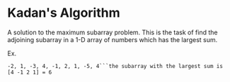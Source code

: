 # Kadan's Algorithm

A solution to the maximum subarray problem. This is the task of find the adjoining subarray in a 1-D array of numbers which has
the largest sum.

Ex.

```
-2, 1, -3, 4, -1, 2, 1, -5, 4```the subarray with the largest sum is [4 -1 2 1] = 6
```
